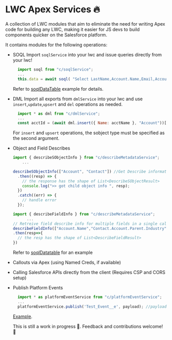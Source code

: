 # LWC Apex Services :fire:

A collection of LWC modules that aim to eliminate the need for writing Apex code for building any LWC, making it easier for JS devs to build components quicker on the Salesforce platform.

It contains modules for the following operations:

- SOQL
  Import `soqlService` into your lwc and issue queries directly from your lwc!

  ```js
    import soql from "c/soqlService";
    ...
    this.data = await soql( "Select LastName,Account.Name,Email,Account.Owner.LastName from Contact");
  ```

  Refer to [soqlDataTable](examples/main/default/lwc/soqlDatatable/) example for details.

- DML
  Import all exports from `dmlService` into your lwc and use `insert`,`update`,`upsert` and `del` operations as needed.

  ```js
    import * as dml from "c/dmlService";
    ...
    const acctId = (await dml.insert({ Name: acctName }, "Account"))[0]; //the method accepts either a single json record or json array and always returns an array of ids.
  ```

  For `insert` and `upsert` operations, the sobject type must be specified as the second argument.

- Object and Field Describes

  ```js
  import { describeSObjectInfo } from "c/describeMetadataService";
      ...

  describeSObjectInfo(["Account", "Contact"]) //Get Describe information for multiple SObjects in a single call
    .then((resp) => {
      // the response has the shape of List<DescribeSObjectResult>
      console.log(">> got child object info ", resp);
    })
    .catch((err) => {
      // handle error
    });

  ```

  ```js
  import { describeFieldInfo } from "c/describeMetadataService";
        ...
  // Retreive field describe info for multiple fields in a single call, including relationship fields
  describeFieldInfo(["Account.Name","Contact.Account.Parent.Industry"])
  .then(resp=>{
    // the resp has the shape of List<DescribeFieldResult>
  })

  ```

  Refer to [soqlDatatable](examples/main/default/lwc/soqlDatatable/) for an example

- Callouts via Apex (using Named Creds, if available)

- Calling Salesforce APIs directly from the client (Requires CSP and CORS setup)

- Publish Platform Events

  ```js
    import * as platformEventService from "c/platformEventService";
    ...
    platformEventService.publish('Test_Event__e', payload); //payload would be a json object with the shape of the Platform Event being published
  ```

  [Example](examples/main/default/lwc/platformEventExample/).

  This is still a work in progress :wrench:. Feedback and contributions welcome! :pray:
